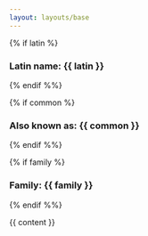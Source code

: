 ```yaml
---
layout: layouts/base
---
```

{% if latin %}
### Latin name: {{ latin }}
{% endif %%}

{% if common %}
### Also known as: {{ common }}
{% endif %%}

{% if family %}
### Family: {{ family }}
{% endif %%}

{{ content }}
